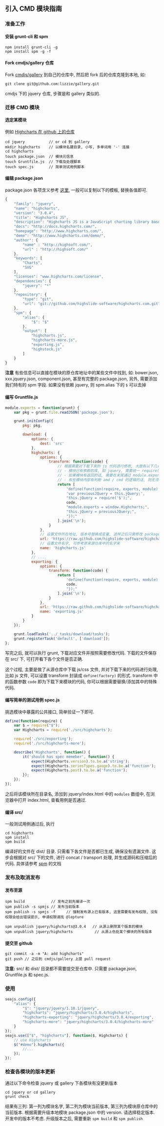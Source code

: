 ## 引入 CMD 模块指南


### 准备工作

#### 安装 grunt-cli 和 spm

```
npm install grunt-cli -g
npm install spm -g -f
```

#### Fork cmdjs/gallery 仓库

Fork [cmdjs/gallery](https://github.com/cmdjs/gallery) 到自己的仓库中, 然后把 fork 后的仓库克隆到本地, 如:

```
git clone git@github.com:lizzie/gallery.git
```

cmdjs 下的 jquery 仓库, 步骤是和 gallery 类似的.

### 迁移 CMD 模块

#### 选定某模块

例如 [Highcharts 在 github 上的仓库](https://github.com/highslide-software/highcharts.com)

```
cd jquery           // or cd 到 gallery
mkdir highcharts    // 以模块名建目录, 小写, 多单词用 '-' 连接
cd highcharts
touch package.json  // 模块元信息
touch Gruntfile.js  // 下载及处理脚本
touch spec.js       // 简单测试用例脚本
```

#### 编辑 package.json

package.json 各项含义参考 [这里](http://docs.spmjs.org/en/package), 一般可以复制以下的模板, 替换各值即可.

```js
{
    "family": "jquery",
    "name": "highcharts",
    "version": "3.0.4",
    "title": "Highcharts JS",
    "description": "Highcharts JS is a JavaScript charting library based on SVG and VML rendering.",
    "docs": "http://docs.highcharts.com/",
    "homepage": "http://www.highcharts.com/",
    "demo": "http://www.highcharts.com/demo/",
    "author": {
        "name" : "http://highsoft.com/",
        "url" : "http://highsoft.com/"
    },
    "keywords": [
        "Charts",
        "SVG"
    ],
    "licenses": "www.highcharts.com/license",
    "dependencies": {
        "jquery": "*"
    },
    "repository": {
        "type": "git",
        "url": "git://github.com/highslide-software/highcharts.com.git"
    },
    "spm": {
        "alias": {
            "$": "$"
        },
        "output": [
            "highcharts.js",
            "highcharts-more.js",
            "exporting.js",
            "highstock.js"
        ]
    }
}
```

**注意** 有些信息可以直接在模块的原仓库地址中的某些文件中找到, 如: bower.json, xxx.jquery.json, component.json, 甚至有完整的 package.json,
另外, 需要添加我们特有的 spm 字段. 如果没有依赖 jquery, 则 spm.alias 下的 ``$`` 可以去掉

#### 编写 Gruntfile.js

```js
module.exports = function(grunt) {
    var pkg = grunt.file.readJSON('package.json');

    grunt.initConfig({
        pkg: pkg,

        download: {
            options: {
                dest: 'src'
            },
            highcharts: {
                options: {
                    transform: function(code) {
                        // 根据需要对下载下来的 js 代码进行修改, 大致有以下几点
                        // - 模块已有依赖的库, 如 jquery, 需要统一 require('$')
                        // - 如果模块有返回的话, 需要在末尾通过 module.exports 方式返回
                        // - 有些模块内部有判断 amd / cmd 的逻辑的话, 则无须包裹 define, 直接采用它的即可, 例如 jquery/jquery
                        return [
                            'define(function(require, exports, module) {',
                            'var previousJQuery = this.jQuery;',
                            "this.jQuery = require('$');",
                            code,
                            "module.exports = window.Highcharts;",
                            "this.jQuery = previousJQuery;",
                            "});"
                        ].join('\n');
                    }
                },
                // 设置文件所在地址, 版本号替换成变量, 这样之后只需修改 package.json 的版本信息
                url: 'https://raw.github.com/highslide-software/highcharts.com/v<%= pkg.version%>/js/highcharts.src.js',
                // 设置文件名字, 可参考原来源仓库中的名字来
                name: 'highcharts.js'
            },
            // ....
            exporting: {
                options: {
                    transform: function(code) {
                        return [
                            'define(function(require, exports, module) {',
                            code,
                            "});"
                        ].join('\n');
                    }
                },
                url: 'https://raw.github.com/highslide-software/highcharts.com/v<%= pkg.version%>/js/modules/exporting.src.js',
                name: 'exporting.js'
            }
        }
    });

    grunt.loadTasks('../_tasks/download/tasks');
    grunt.registerTask('default', ['download']);
};

```

写完之后, 就可以执行 grunt, 下载对应文件并按照需要修改代码.
下载的文件保存在 src/ 下, 可打开看下各个文件是否正确.

这个过程, 主要是做了从源仓库中下载 js/css 文件, 并对下载下来的代码进行处理, 比如 js 文件, 可以设置 transform 封装成 ``define(factory)`` 的形式.
transform 中的函数参数 ``code`` 即为下载下来模块的代码, 你可以根据需要替换/添加其中的特殊代码.

#### 编写简单的测试用例 spec.js

挑选模块中暴露的公共接口, 简单验证一下即可.

```js
define(function(require) {
    var $ = require("$");
    var Highcharts = require('./src/highcharts');

    require('./src/exporting');
    require('./src/highcharts-more');

    describe('Highcharts', function() {
        it('should has spec memeber', function() {
            expect(Highcharts.version).to.be.a('string');
            expect(Highcharts.seriesTypes.gauge).to.be.a('function');
            expect(Highcharts.post).to.be.a('function');
        });
    });
});
```
之后将该模块所在目录名, 添加到 jquery/index.html 中的 ``modules`` 数组中, 在浏览器中打开 index.html, 查看用例是否通过.

#### 编译 src/

一般测试用例通过后, 执行

```
cd highcharts
spm install
spm build
```

编译好的文件在 dist/ 目录. 只需看下各文件是否都已生成, 确保没有遗漏文件.
这步会根据对 src/ 下的文件, 进行 concat / transport 处理, 并生成源码和压缩后的代码. 具体请参考 [spm](http://docs.spmjs.org) 的文档

### 发布及取消发布

#### 发布至源

```
spm build            // 发布之前先编译一次
spm publish -s spmjs // 发布当前版本
spm publish -s spmjs -f     // 强制发布源上已有版本, 这里需要有发布权限, 没有权限会给出错误提示, 申请权限请找 @lepture

spm unpublish jquery/highcharts@3.0.4   // 从源上删除某个版本的模块
spm unpublish jquery/highcharts          // 从源上伤处某个模块的所有版本
```

#### 提交至 github

```
git commit -a -m "A: add highcharts"
git push // 之后到 cmdjs/gallery 上提 pull request
```

**注意:** src/ 和 dist/ 目录都不需要提交至仓库中. 只需要 package.json, Gruntfile.js 和 spec.js.

### 使用

```js
seajs.config({
    "alias": {
        "$": "jquery/jquery/1.10.1/jquery",
        "highcharts": "jquery/highcharts/3.0.4/highcharts",
        "highcharts-exporting": "jquery/highcharts/3.0.4/exporting",
        "highcharts-more": "jquery/highcharts/3.0.4/highcharts-more"
    }
});
seajs.use(["$", "highcharts"], function($, Highcharts) {
    // use Highcharts
    $("#demo").highcharts({
        //...
    });
});
```

### 检查各模块的版本更新

通过以下命令检查 jquery 或 gallery 下各模块有没更新版本

```
cd jquery or cd gallery
grunt check
```

结果有三列: 第一列为模块名字, 第二列为模块当前版本, 第三列为模块原仓库中的当前版本.
 根据需要升级本地模块 package.json 中的 version. 请选择稳定版本. 开发中的版本不考虑.
 升级版本之后, 需要重新 `spm build` 和 `spm publish`
